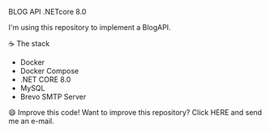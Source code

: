 ﻿BLOG API .NETcore 8.0

I'm using this repository to implement a BlogAPI.

☕ The stack
- Docker
- Docker Compose
- .NET CORE 8.0
- MySQL
- Brevo SMTP Server

😄 Improve this code!
Want to improve this repository? Click HERE and send me an e-mail.